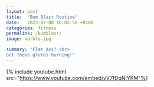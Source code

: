 ```yaml
---
layout: post
title:  "Bum Blast Routine"
date:   2023-07-08 16:02:50 +0100
categories: fitness
permalink: /bumblast/
image: marble.jpg

summary: "Flat Ass? <br> 
Get those glutes burning!"
---
```


{% include youtube.html src="https://www.youtube.com/embed/yV7fDgNlYKM"%}
